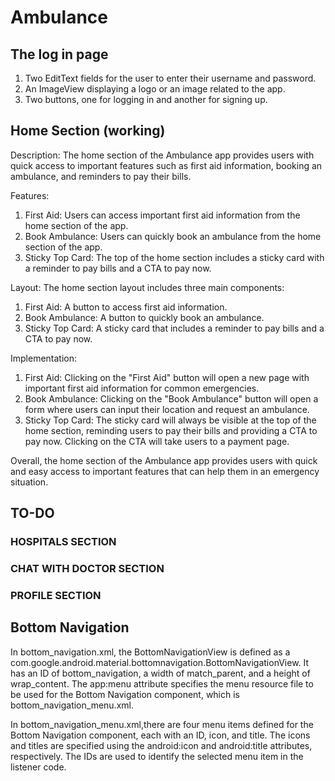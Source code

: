 # Ambulance


## The log in page

1. Two EditText fields for the user to enter their username and password.
2. An ImageView displaying a logo or an image related to the app.
3. Two buttons, one for logging in and another for signing up.


## Home Section (working)

Description:
The home section of the Ambulance app provides users with quick access to important features such as first aid information, booking an ambulance, and reminders to pay their bills.

Features:

1. First Aid: Users can access important first aid information from the home section of the app.
2. Book Ambulance: Users can quickly book an ambulance from the home section of the app.
3. Sticky Top Card: The top of the home section includes a sticky card with a reminder to pay bills and a CTA to pay now.

Layout:
The home section layout includes three main components:

1. First Aid: A button to access first aid information.
2. Book Ambulance: A button to quickly book an ambulance.
3. Sticky Top Card: A sticky card that includes a reminder to pay bills and a CTA to pay now.

Implementation:

1. First Aid: Clicking on the "First Aid" button will open a new page with important first aid information for common emergencies.
2. Book Ambulance: Clicking on the "Book Ambulance" button will open a form where users can input their location and request an ambulance.
3. Sticky Top Card: The sticky card will always be visible at the top of the home section, reminding users to pay their bills and providing a CTA to pay now. Clicking on the CTA will take users to a payment page.

Overall, the home section of the Ambulance app provides users with quick and easy access to important features that can help them in an emergency situation.


## TO-DO

### HOSPITALS SECTION
### CHAT WITH DOCTOR SECTION
### PROFILE SECTION


## Bottom Navigation 

In bottom_navigation.xml, the BottomNavigationView is defined as a com.google.android.material.bottomnavigation.BottomNavigationView. It has an ID of bottom_navigation, a width of match_parent, and a height of wrap_content. The app:menu attribute specifies the menu resource file to be used for the Bottom Navigation component, which is bottom_navigation_menu.xml.

In bottom_navigation_menu.xml,there are four menu items defined for the Bottom Navigation component, each with an ID, icon, and title. The icons and titles are specified using the android:icon and android:title attributes, respectively. The IDs are used to identify the selected menu item in the listener code.
